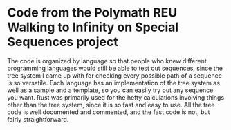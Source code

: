 # Code from the Polymath REU Walking to Infinity on Special Sequences project

The code is organized by language so that people who knew different programming
languages would still be able to test out sequences, since the tree system I
came up with for checking every possible path of a sequence is so versatile.
Each language has an implementation of the tree system as well as a sample and a
template, so you can easily try out any sequence you want. Rust was primarily
used for the hefty calculations involving things other than the tree system,
since it is so fast and easy to use. All the tree code is well documented and
commented, and the fast code is not, but fairly straightforward.

